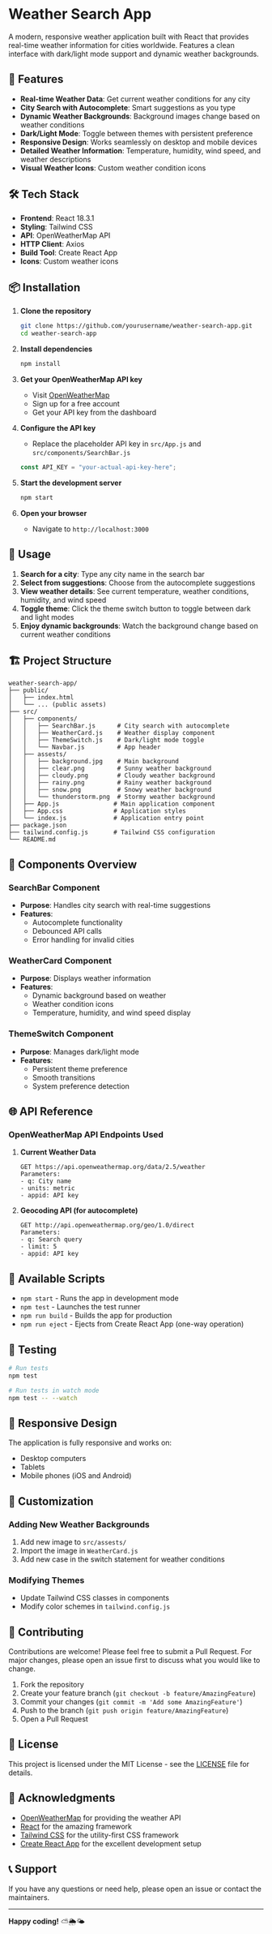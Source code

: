 # Weather Search App

A modern, responsive weather application built with React that provides real-time weather information for cities worldwide. Features a clean interface with dark/light mode support and dynamic weather backgrounds.

## 🌟 Features

- **Real-time Weather Data**: Get current weather conditions for any city
- **City Search with Autocomplete**: Smart suggestions as you type
- **Dynamic Weather Backgrounds**: Background images change based on weather conditions
- **Dark/Light Mode**: Toggle between themes with persistent preference
- **Responsive Design**: Works seamlessly on desktop and mobile devices
- **Detailed Weather Information**: Temperature, humidity, wind speed, and weather descriptions
- **Visual Weather Icons**: Custom weather condition icons





## 🛠️ Tech Stack

- **Frontend**: React 18.3.1
- **Styling**: Tailwind CSS
- **API**: OpenWeatherMap API
- **HTTP Client**: Axios
- **Build Tool**: Create React App
- **Icons**: Custom weather icons

## 📦 Installation

1. **Clone the repository**
   ```bash
   git clone https://github.com/yourusername/weather-search-app.git
   cd weather-search-app
   ```

2. **Install dependencies**
   ```bash
   npm install
   ```

3. **Get your OpenWeatherMap API key**
   - Visit [OpenWeatherMap](https://openweathermap.org/api)
   - Sign up for a free account
   - Get your API key from the dashboard

4. **Configure the API key**
   - Replace the placeholder API key in `src/App.js` and `src/components/SearchBar.js`
   ```javascript
   const API_KEY = "your-actual-api-key-here";
   ```

5. **Start the development server**
   ```bash
   npm start
   ```

6. **Open your browser**
   - Navigate to `http://localhost:3000`

## 🎯 Usage

1. **Search for a city**: Type any city name in the search bar
2. **Select from suggestions**: Choose from the autocomplete suggestions
3. **View weather details**: See current temperature, weather conditions, humidity, and wind speed
4. **Toggle theme**: Click the theme switch button to toggle between dark and light modes
5. **Enjoy dynamic backgrounds**: Watch the background change based on current weather conditions

## 🏗️ Project Structure

```
weather-search-app/
├── public/
│   ├── index.html
│   └── ... (public assets)
├── src/
│   ├── components/
│   │   ├── SearchBar.js      # City search with autocomplete
│   │   ├── WeatherCard.js    # Weather display component
│   │   ├── ThemeSwitch.js    # Dark/light mode toggle
│   │   └── Navbar.js         # App header
│   ├── assests/
│   │   ├── background.jpg    # Main background
│   │   ├── clear.png         # Sunny weather background
│   │   ├── cloudy.png        # Cloudy weather background
│   │   ├── rainy.png         # Rainy weather background
│   │   ├── snow.png          # Snowy weather background
│   │   └── thunderstorm.png  # Stormy weather background
│   ├── App.js               # Main application component
│   ├── App.css              # Application styles
│   └── index.js             # Application entry point
├── package.json
├── tailwind.config.js       # Tailwind CSS configuration
└── README.md
```

## 🎨 Components Overview

### SearchBar Component
- **Purpose**: Handles city search with real-time suggestions
- **Features**:
  - Autocomplete functionality
  - Debounced API calls
  - Error handling for invalid cities

### WeatherCard Component
- **Purpose**: Displays weather information
- **Features**:
  - Dynamic background based on weather
  - Weather condition icons
  - Temperature, humidity, and wind speed display

### ThemeSwitch Component
- **Purpose**: Manages dark/light mode
- **Features**:
  - Persistent theme preference
  - Smooth transitions
  - System preference detection

## 🌐 API Reference

### OpenWeatherMap API Endpoints Used

1. **Current Weather Data**
   ```
   GET https://api.openweathermap.org/data/2.5/weather
   Parameters:
   - q: City name
   - units: metric
   - appid: API key
   ```

2. **Geocoding API (for autocomplete)**
   ```
   GET http://api.openweathermap.org/geo/1.0/direct
   Parameters:
   - q: Search query
   - limit: 5
   - appid: API key
   ```

## 🚀 Available Scripts

- `npm start` - Runs the app in development mode
- `npm test` - Launches the test runner
- `npm run build` - Builds the app for production
- `npm run eject` - Ejects from Create React App (one-way operation)

## 🧪 Testing

```bash
# Run tests
npm test

# Run tests in watch mode
npm test -- --watch
```

## 📱 Responsive Design

The application is fully responsive and works on:
- Desktop computers
- Tablets
- Mobile phones (iOS and Android)

## 🎨 Customization

### Adding New Weather Backgrounds
1. Add new image to `src/assests/`
2. Import the image in `WeatherCard.js`
3. Add new case in the switch statement for weather conditions

### Modifying Themes
- Update Tailwind CSS classes in components
- Modify color schemes in `tailwind.config.js`

## 🤝 Contributing

Contributions are welcome! Please feel free to submit a Pull Request. For major changes, please open an issue first to discuss what you would like to change.

1. Fork the repository
2. Create your feature branch (`git checkout -b feature/AmazingFeature`)
3. Commit your changes (`git commit -m 'Add some AmazingFeature'`)
4. Push to the branch (`git push origin feature/AmazingFeature`)
5. Open a Pull Request

## 📝 License

This project is licensed under the MIT License - see the [LICENSE](LICENSE) file for details.

## 🙏 Acknowledgments

- [OpenWeatherMap](https://openweathermap.org/) for providing the weather API
- [React](https://reactjs.org/) for the amazing framework
- [Tailwind CSS](https://tailwindcss.com/) for the utility-first CSS framework
- [Create React App](https://create-react-app.dev/) for the excellent development setup

## 📞 Support

If you have any questions or need help, please open an issue or contact the maintainers.

---

**Happy coding!** ⛅🌦️🌤️
